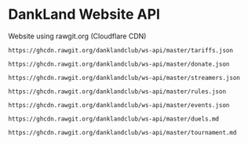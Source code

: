 # DankLand Website API
Website using rawgit.org (Cloudflare CDN)

```https://ghcdn.rawgit.org/danklandclub/ws-api/master/tariffs.json```

```https://ghcdn.rawgit.org/danklandclub/ws-api/master/donate.json```

```https://ghcdn.rawgit.org/danklandclub/ws-api/master/streamers.json```

```https://ghcdn.rawgit.org/danklandclub/ws-api/master/rules.json```

```https://ghcdn.rawgit.org/danklandclub/ws-api/master/events.json```

```https://ghcdn.rawgit.org/danklandclub/ws-api/master/duels.md```

```https://ghcdn.rawgit.org/danklandclub/ws-api/master/tournament.md```
